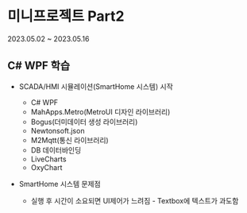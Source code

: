 # 미니프로젝트 Part2
2023.05.02 ~ 2023.05.16

## C# WPF 학습
- SCADA/HMI 시뮬레이션(SmartHome 시스템) 시작
	- C# WPF
	- MahApps.Metro(MetroUI 디자인 라이브러리)
	- Bogus(더미데이터 생성 라이브러리)
	- Newtonsoft.json
	- M2Mqtt(통신 라이브러리)
	- DB 데이터바인딩
	- LiveCharts
	- OxyChart
	
- SmartHome 시스템 문제점
	- 실행 후 시간이 소요되면 UI제어가 느려짐 - Textbox에 텍스트가 과도함




